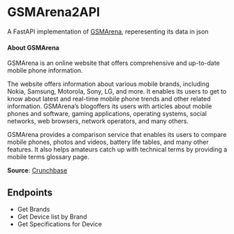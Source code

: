 # GSMArena2API
A FastAPI implementation of [GSMArena](https://www.gsmarena.com/), reperesenting its data in json

#### About GSMArena
GSMArena is an online website that offers comprehensive and up-to-date mobile phone information.

The website offers information about various mobile brands, including Nokia, Samsung, Motorola, Sony, LG, and more. It enables its users to get to know about latest and real-time mobile phone trends and other related information. GSMArena’s blogoffers its users with articles about mobile phones and software, gaming applications, operating systems, social networks, web browsers, network operators, and many others.

GSMArena provides a comparison service that enables its users to compare mobile phones, photos and videos, battery life tables, and many other features. It also helps amateurs catch up with technical terms by providing a mobile terms glossary page.

**Source**: [Crunchbase](https://www.crunchbase.com/organization/gsmarena)

## Endpoints

- Get Brands
- Get Device list by Brand
- Get Specifications for Device






